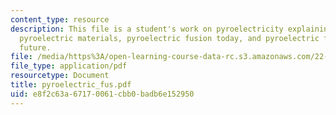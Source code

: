 ```yaml
---
content_type: resource
description: This file is a student's work on pyroelectricity explaining what pyroelectricity,
  pyroelectric materials, pyroelectric fusion today, and pyroelectric fusion for the
  future.
file: /media/https%3A/open-learning-course-data-rc.s3.amazonaws.com/22-012-seminar-fusion-and-plasma-physics-spring-2006/e8f2c63a67170061cbb0badb6e152950_pyroelectric_fus.pdf
file_type: application/pdf
resourcetype: Document
title: pyroelectric_fus.pdf
uid: e8f2c63a-6717-0061-cbb0-badb6e152950
---
```

